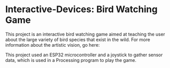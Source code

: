 # Interactive-Devices: Bird Watching Game

This project is an interactive bird watching game aimed at teaching the user about the large variety of bird species that exist in the wild. For more information about the artistic vision, go here: 

This project used an ESP32 microcontroller and a joystick to gather sensor data, which is used in a Processing program to play the game. 
